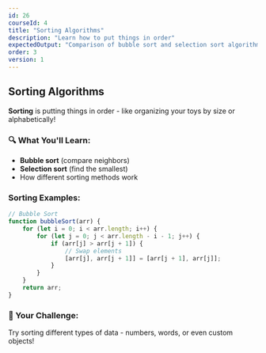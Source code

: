 ```yaml
---
id: 26
courseId: 4
title: "Sorting Algorithms"
description: "Learn how to put things in order"
expectedOutput: "Comparison of bubble sort and selection sort algorithms"
order: 3
version: 1
---
```


## Sorting Algorithms

**Sorting** is putting things in order - like organizing your toys by size or alphabetically!

### 🔍 What You'll Learn:

- **Bubble sort** (compare neighbors)
- **Selection sort** (find the smallest)
- How different sorting methods work

### Sorting Examples:

```javascript
// Bubble Sort
function bubbleSort(arr) {
    for (let i = 0; i < arr.length; i++) {
        for (let j = 0; j < arr.length - i - 1; j++) {
            if (arr[j] > arr[j + 1]) {
                // Swap elements
                [arr[j], arr[j + 1]] = [arr[j + 1], arr[j]];
            }
        }
    }
    return arr;
}
```

### 🌟 Your Challenge:

Try sorting different types of data - numbers, words, or even custom objects!
